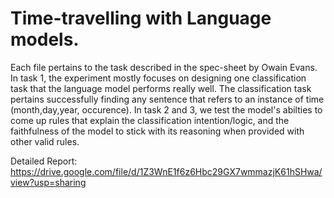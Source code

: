 # Time-travelling with Language models.

Each file pertains to the task described in the spec-sheet by Owain Evans. 
In task 1, the experiment mostly focuses on designing one classification task that the language model performs really well. The classification task pertains successfully finding any sentence that refers to an instance of time (month,day,year, occurence).
In task 2 and 3, we test the model's abilties to come up rules that explain the classification intention/logic, and the faithfulness of the model to stick with its reasoning when provided with other valid rules. 

Detailed Report: https://drive.google.com/file/d/1Z3WnE1f6z6Hbc29GX7wmmazjK61hSHwa/view?usp=sharing
